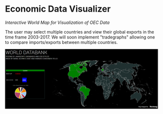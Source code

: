 # Economic Data Visualizer
*Interactive World Map for Visualization of OEC Data*


The user may select multiple countries and view their global exports in the time frame 2003-2017.
We will soon implement "tradegraphs" allowing one to compare imports/exports between multiple countries.
<br>

![Screen shot](/images/Screenshot.png)
